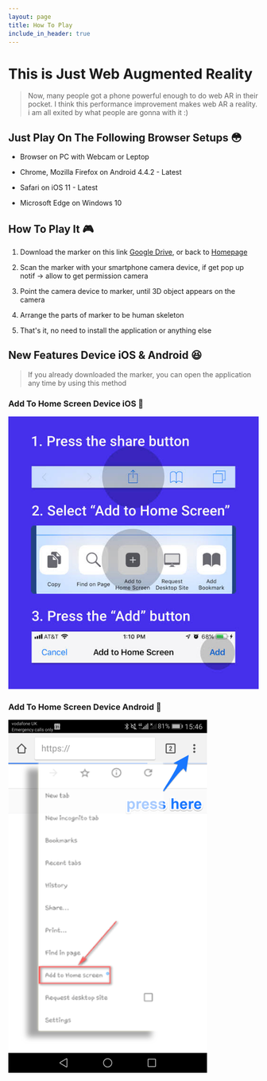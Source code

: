 ```yaml
---
layout: page
title: How To Play
include_in_header: true
---
```


# **This is Just Web Augmented Reality**

> Now, many people got a phone powerful enough to do web AR in their pocket. I think this performance improvement makes web AR a reality. i am all exited by what people are gonna with it :)




## Just Play On The Following Browser Setups :flushed:

 - Browser on PC with Webcam or Leptop

 - Chrome, Mozilla Firefox on Android 4.4.2 - Latest

 - Safari on iOS 11 - Latest

 - Microsoft Edge on Windows 10

## How To Play It :video_game:

1. Download the marker on this link [Google Drive](https://drive.google.com/open?id=13_l3Z7Ylq64xNisq7tkyil3owdpZIfpX), or back to [Homepage](https://trf-web-ar.netlify.com/)

2. Scan the marker with your smartphone camera device, if get pop up notif -> allow to get permission camera

3. Point the camera device to marker, until 3D object appears on the camera

4. Arrange the parts of marker to be human skeleton

5. That's it, no need to install the application or anything else   

## New Features Device iOS & Android :satisfied:

  > If you already downloaded the marker, you can open the application any time by using this method 

### Add To Home Screen Device iOS :pushpin:

![](/assets/homescren.jpg)

### Add To Home Screen Device Android :pushpin:

![](/assets/android.png)


